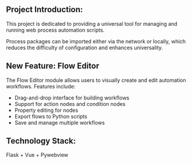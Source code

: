 ## Project Introduction:

This project is dedicated to providing a universal tool for managing and running web process automation scripts.

Process packages can be imported either via the network or locally, which reduces the difficulty of configuration and enhances universality.

## New Feature: Flow Editor

The Flow Editor module allows users to visually create and edit automation workflows. Features include:

- Drag-and-drop interface for building workflows
- Support for action nodes and condition nodes
- Property editing for nodes
- Export flows to Python scripts
- Save and manage multiple workflows

## Technology Stack:

Flask + Vue + Pywebview